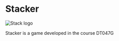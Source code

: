 # **Stacker**

![Stack logo](https://i.imgur.com/HRcAA06.png)

Stacker is a game developed in the course DT047G
